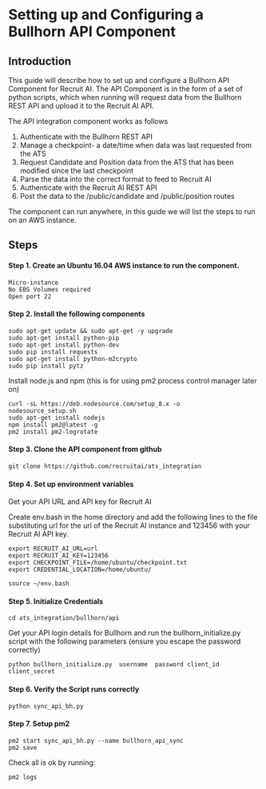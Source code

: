 # Setting up and Configuring a Bullhorn API Component

## Introduction

This guide will describe how to set up and configure a Bullhorn API Component for Recruit AI. The API Component is in the form of a set of python scripts, which when running will request data from the Bullhorn REST API and upload it to the Recruit AI API.

The API integration component works as follows

1. Authenticate with the Bullhorn REST API
2. Manage a checkpoint- a date/time when data was last requested from the ATS
3. Request Candidate and Position data from the ATS that has been modified since the last checkpoint
4. Parse the data into the correct format to feed to Recruit AI
5. Authenticate with the Recruit AI REST API
6. Post the data to the /public/candidate and /public/position routes

The component can run anywhere, in this guide we will list the steps to run on an AWS instance.

## Steps

#### Step 1. Create an Ubuntu 16.04 AWS instance to run the component.

```
Micro-instance
No EBS Volumes required
Open port 22
```

#### Step 2. Install the following components
```
sudo apt-get update && sudo apt-get -y upgrade
sudo apt-get install python-pip
sudo apt-get install python-dev
sudo pip install requests
sudo apt-get install python-m2crypto
sudo pip install pytz
```

Install node.js and npm (this is for using pm2 process control manager later on)
```
curl -sL https://deb.nodesource.com/setup_8.x -o 
nodesource_setup.sh
sudo apt-get install nodejs
npm install pm2@latest -g
pm2 install pm2-logrotate
```


#### Step 3. Clone the API component from github
```
git clone https://github.com/recruitai/ats_integration
```
#### Step 4. Set up environment variables

Get your API URL and API key for Recruit AI

Create env.bash in the home directory and add the following lines to the file substituting url for the url of the Recruit AI instance and 123456 with your Recruit AI API key.

```
export RECRUIT_AI_URL=url
export RECRUIT_AI_KEY=123456
export CHECKPOINT_FILE=/home/ubuntu/checkpoint.txt
export CREDENTIAL_LOCATION=/home/ubuntu/

source ~/env.bash
```
#### Step 5. Initialize Credentials

```
cd ats_integration/bullhorn/api
```

Get your API login details for Bullhorn and run the bullhorn_initialize.py script with the following parameters (ensure you escape the password correctly)

```
python bullhorn_initialize.py  username  password client_id client_secret 
```

#### Step 6. Verify the Script runs correctly

```
python sync_api_bh.py
```

#### Step 7.  Setup pm2

```
pm2 start sync_api_bh.py --name bullhorn_api_sync
pm2 save
```

Check all is ok by running:
```
pm2 logs
```
